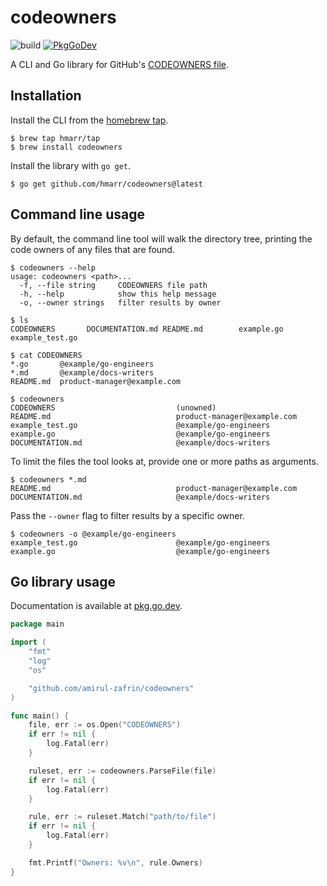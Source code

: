 # codeowners

![build](https://github.com/hmarr/codeowners/workflows/build/badge.svg)
[![PkgGoDev](https://pkg.go.dev/badge/github.com/hmarr/codeowners)](https://pkg.go.dev/github.com/hmarr/codeowners)

A CLI and Go library for GitHub's [CODEOWNERS file](https://docs.github.com/en/github/creating-cloning-and-archiving-repositories/about-code-owners#codeowners-syntax).

## Installation

Install the CLI from the [homebrew tap](https://github.com/hmarr/homebrew-tap#codeowners).

```console
$ brew tap hmarr/tap
$ brew install codeowners
```

Install the library with `go get`.

```console
$ go get github.com/hmarr/codeowners@latest
```

## Command line usage

By default, the command line tool will walk the directory tree, printing the code owners of any files that are found.

```console
$ codeowners --help
usage: codeowners <path>...
  -f, --file string     CODEOWNERS file path
  -h, --help            show this help message
  -o, --owner strings   filter results by owner

$ ls
CODEOWNERS       DOCUMENTATION.md README.md        example.go       example_test.go

$ cat CODEOWNERS
*.go       @example/go-engineers
*.md       @example/docs-writers
README.md  product-manager@example.com

$ codeowners
CODEOWNERS                           (unowned)
README.md                            product-manager@example.com
example_test.go                      @example/go-engineers
example.go                           @example/go-engineers
DOCUMENTATION.md                     @example/docs-writers
```

To limit the files the tool looks at, provide one or more paths as arguments.

```console
$ codeowners *.md
README.md                            product-manager@example.com
DOCUMENTATION.md                     @example/docs-writers
```

Pass the `--owner` flag to filter results by a specific owner.

```console
$ codeowners -o @example/go-engineers
example_test.go                      @example/go-engineers
example.go                           @example/go-engineers
```

## Go library usage

Documentation is available at [pkg.go.dev](https://pkg.go.dev/github.com/hmarr/codeowners).

```go
package main

import (
	"fmt"
	"log"
	"os"

	"github.com/amirul-zafrin/codeowners"
)

func main() {
	file, err := os.Open("CODEOWNERS")
	if err != nil {
		log.Fatal(err)
	}

	ruleset, err := codeowners.ParseFile(file)
	if err != nil {
		log.Fatal(err)
	}

	rule, err := ruleset.Match("path/to/file")
	if err != nil {
		log.Fatal(err)
	}

	fmt.Printf("Owners: %v\n", rule.Owners)
}
```
